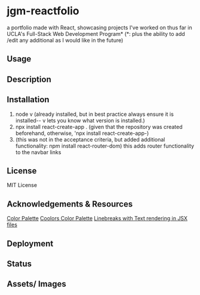 # jgm-reactfolio
a portfolio made with React, showcasing projects I've worked on thus far in UCLA's Full-Stack Web Development Program* (*: plus the ability to add /edit any additional as I would like in the future)


## Usage

## Description

## Installation
1. node v (already installed, but in best practice always ensure it is installed-- v lets you know what version is installed.)
2. npx install react-create-app . (given that the repository was created beforehand, otherwise,  'npx install react-create-app-<app-name-here>)
3. (this was not in the acceptance criteria, but added additional functionality: npm install react-router-dom)
    this adds router functionality to the navbar links

## License

MIT License

## Acknowledgements & Resources
[Color Palette](https://colorhunt.co/palette/f7f7f7eeeeee393e46929aab)
[Coolors Color Palette](https://coolors.co/palette/aaaaaa-bbbbbb-cccccc-dddddd-eeeeee)
[Linebreaks with Text rendering in JSX files](https://dev.to/cassidoo/make-line-breaks-work-when-you-render-text-in-a-react-or-vue-component-4m0n)

## Deployment
[]()

## Status

## Assets/ Images
![]()
![]()
![]()